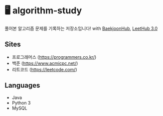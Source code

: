 # 🖥 algorithm-study

풀어본 알고리즘 문제를 기록하는 저장소입니다! with [BaekjoonHub](https://github.com/BaekjoonHub/BaekjoonHub), [LeetHub 3.0](https://github.com/raphaelheinz/LeetHub-3.0)

## Sites
- 프로그래머스 (https://programmers.co.kr/)
- 백준 (https://www.acmicpc.net/)
- 리트코드 (https://leetcode.com/)

## Languages
- Java
- Python 3
- MySQL
